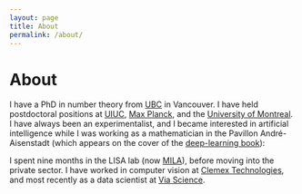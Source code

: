 ```yaml
---
layout: page
title: About
permalink: /about/
---
```

About
=====

I have a PhD in number theory from [UBC](https://www.math.ubc.ca/) in Vancouver. I have held postdoctoral positions at [UIUC](https://math.illinois.edu/), [Max Planck](https://www.mpim-bonn.mpg.de/), and the [University of Montreal](https://dms.umontreal.ca/en/). I have always been an experimentalist, and I became interested in artificial intelligence while I was working as a mathematician in the Pavillon André-Aisenstadt (which appears on the cover of the [deep-learning book](https://www.deeplearningbook.org/)):


I spent nine months in the LISA lab (now [MILA](https://mila.quebec/en/)), before moving into the private sector. I have worked in computer vision at [Clemex Technologies](https://www.clemex.com/), and most recently as a data scientist at [Via Science](https://www.solvewithvia.com/).
